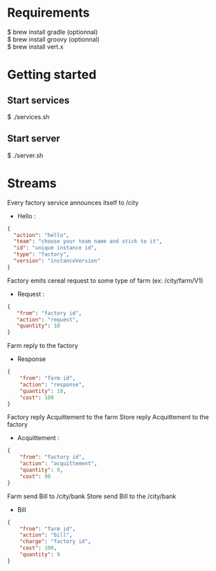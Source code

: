 # Requirements

$ brew install gradle (optionnal)  
$ brew install groovy (optionnal)  
$ brew install vert.x  

# Getting started

## Start services
$ ./services.sh

## Start server
$ ./server.sh

# Streams

Every factory service announces itself to /city

* Hello :

```json
{
  "action": "hello",
  "team": "choose your team name and stick to it",
  "id": "unique instance id",
  "type": "factory",
  "version": "instanceVersion"
}
```

Factory emits cereal request to some type of farm (ex: /city/farm/V1)

* Request :

```json
{
   "from": "factory id",
   "action": "request",
   "quantity": 10
}
```

Farm reply to the factory

* Response

```json
{
    "from": "farm id",
    "action": "response",
    "quantity": 10,
    "cost": 100
}
``` 

Factory reply Acquittement to the farm
Store reply Acquittement to the factory

* Acquittement :

```json
{
    "from": "factory id",
    "action": "acquittement",
    "quantity": 9,
    "cost": 90
}
``` 

Farm send Bill to /city/bank
Store send Bill to the /city/bank
* Bill

```json
{
    "from": "farm id",
    "action": "bill",
    "charge": "factory id",
    "cost": 100,
    "quantity": 9
}
```





